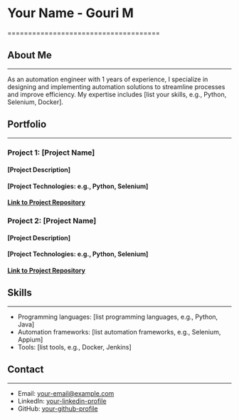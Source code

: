 # Your Name - Gouri M
=====================================


## About Me
------------


As an automation engineer with 1 years of experience, I specialize in designing and implementing automation solutions to streamline processes and improve efficiency. My expertise includes [list your skills, e.g., Python, Selenium, Docker].


## Portfolio
------------


### Project 1: [Project Name]
#### [Project Description]
#### [Project Technologies: e.g., Python, Selenium]
#### [Link to Project Repository](https://github.com/your-username/project-repo-name)


### Project 2: [Project Name]
#### [Project Description]
#### [Project Technologies: e.g., Python, Selenium]
#### [Link to Project Repository](https://github.com/your-username/project-repo-name)


## Skills
--------


* Programming languages: [list programming languages, e.g., Python, Java]
* Automation frameworks: [list automation frameworks, e.g., Selenium, Appium]
* Tools: [list tools, e.g., Docker, Jenkins]


## Contact
------


* Email: [your-email@example.com](mailto:your-email@example.com)
* LinkedIn: [your-linkedin-profile](https://www.linkedin.com/in/your-linkedin-profile/)
* GitHub: [your-github-profile](https://github.com/your-username)
